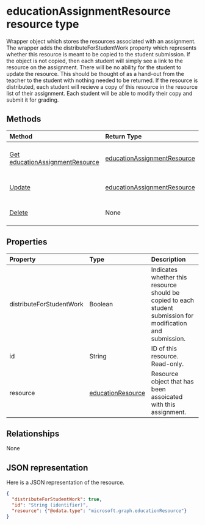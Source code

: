 # educationAssignmentResource resource type

Wrapper object which stores the resources associated with an assignment.  The wrapper adds the distributeForStudentWork property which represents whether this resource is meant to
be copied to the student submission.  If the object is not copied, then each student will simply see a link to the resource on the assignment.  There will be no ability for the student
to update the resource.  This should be thought of as a hand-out from the teacher to the student with nothing needed to be returned.  If the resource is distributed, each student 
will recieve a copy of this resource in the resource list of their assignment.  Each student will be able to modify their copy and submit it for grading.


## Methods

| Method		   | Return Type	|Description|
|:---------------|:--------|:----------|
|[Get educationAssignmentResource](../api/educationassignmentresource_get.md) | [educationAssignmentResource](educationassignmentresource.md) |Read properties and relationships of educationAssignmentResource object.|
|[Update](../api/educationassignmentresource_update.md) | [educationAssignmentResource](educationassignmentresource.md)	|Update educationAssignmentResource object. |
|[Delete](../api/educationassignmentresource_delete.md) | None |Delete educationAssignmentResource object. |

## Properties
| Property	   | Type	|Description|
|:---------------|:--------|:----------|
|distributeForStudentWork|Boolean|Indicates whether this resource should be copied to each student submission for modification and submission.|
|id|String| ID of this resource.  Read-only.|
|resource|[educationResource](educationresource.md)|Resource object that has been assoicated with this assignment.|

## Relationships
None


## JSON representation

Here is a JSON representation of the resource.

<!-- {
  "blockType": "resource",
  "optionalProperties": [

  ],
  "@odata.type": "microsoft.graph.educationAssignmentResource"
}-->

```json
{
  "distributeForStudentWork": true,
  "id": "String (identifier)",
  "resource": {"@odata.type": "microsoft.graph.educationResource"}
}

```

<!-- uuid: 8fcb5dbc-d5aa-4681-8e31-b001d5168d79
2015-10-25 14:57:30 UTC -->
<!-- {
  "type": "#page.annotation",
  "description": "educationAssignmentResource resource",
  "keywords": "",
  "section": "documentation",
  "tocPath": ""
}-->